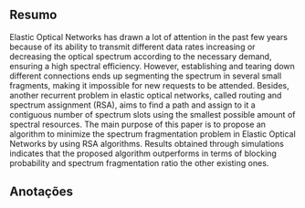 ## Resumo

Elastic Optical Networks has drawn a lot of attention in the past few years because of its ability to transmit different data rates increasing or decreasing the optical spectrum according to the necessary demand, ensuring a high spectral efficiency. However, establishing and tearing down different connections ends up segmenting the spectrum in several small fragments, making it impossible for new requests to be attended. Besides, another recurrent problem in elastic optical networks, called routing and spectrum assignment (RSA), aims to find a path and assign to it a contiguous number of spectrum slots using the smallest possible amount of spectral resources. The main purpose of this paper is to propose an algorithm to minimize the spectrum fragmentation problem in Elastic Optical Networks by using RSA algorithms. Results obtained through simulations indicates that the proposed algorithm outperforms in terms of blocking probability and spectrum fragmentation ratio the other existing ones.


## Anotações

